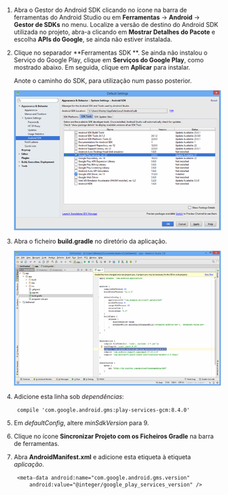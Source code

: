 1. Abra o Gestor do Android SDK clicando no ícone na barra de ferramentas do Android Studio ou em **Ferramentas** -> **Android** -> **Gestor de SDKs** no menu. Localize a versão de destino do Android SDK utilizada no projeto, abra-a clicando em **Mostrar Detalhes do Pacote** e escolha **APIs do Google**, se ainda não estiver instalada.

2. Clique no separador **Ferramentas SDK **. Se ainda não instalou o Serviço do Google Play, clique em **Serviços do Google Play**, como mostrado abaixo. Em seguida, clique em **Aplicar** para instalar. 
 
    Anote o caminho do SDK, para utilização num passo posterior. 

    ![](./media/notification-hubs-android-studio-add-google-play-services/notification-hubs-android-studio-sdk-manager.png)


3. Abra o ficheiro **build.gradle** no diretório da aplicação.

    ![](./media/notification-hubs-android-studio-add-google-play-services/notification-hubs-android-studio-add-google-play-dependency.png)

4. Adicione esta linha sob *dependências*: 

        compile 'com.google.android.gms:play-services-gcm:8.4.0'

5. Em *defaultConfig*, altere *minSdkVersion* para 9.
 
6. Clique no ícone **Sincronizar Projeto com os Ficheiros Gradle** na barra de ferramentas.

7. Abra **AndroidManifest.xml** e adicione esta etiqueta à etiqueta *aplicação*.

        <meta-data android:name="com.google.android.gms.version"
            android:value="@integer/google_play_services_version" />
 







<!--HONumber=Jun16_HO2-->


